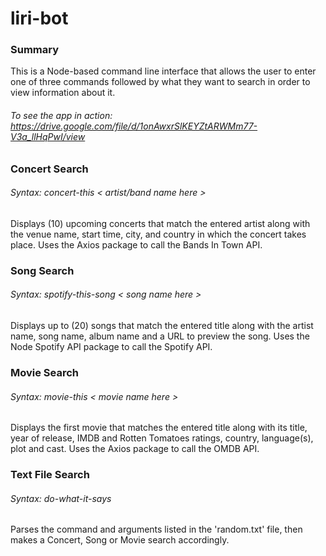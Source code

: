 # liri-bot

### Summary
This is a Node-based command line interface that allows the user to enter one of three commands followed by what they want to search in order to view information about it.

###### To see the app in action: https://drive.google.com/file/d/1onAwxrSlKEYZtARWMm77-V3a_llHqPwI/view

### Concert Search
###### Syntax: concert-this < artist/band name here >
Displays (10) upcoming concerts that match the entered artist along with the venue name, start time, city, and country in which the concert takes place.
Uses the Axios package to call the Bands In Town API.

### Song Search
###### Syntax: spotify-this-song < song name here >
Displays up to (20) songs that match the entered title along with the artist name, song name, album name and a URL to preview the song.
Uses the Node Spotify API package to call the Spotify API.

### Movie Search
###### Syntax: movie-this < movie name here > 
Displays the first movie that matches the entered title along with its title, year of release, IMDB and Rotten Tomatoes ratings, country, language(s), plot and cast.
Uses the Axios package to call the OMDB API.

### Text File Search
###### Syntax: do-what-it-says
Parses the command and arguments listed in the 'random.txt' file, then makes a Concert, Song or Movie search accordingly.

